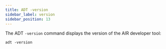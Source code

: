 ```yaml
---
title: ADT -version
sidebar_label: version
sidebar_position: 13
---
```


The ADT `-version` command displays the version of the AIR developer tool:

```
adt -version
```
